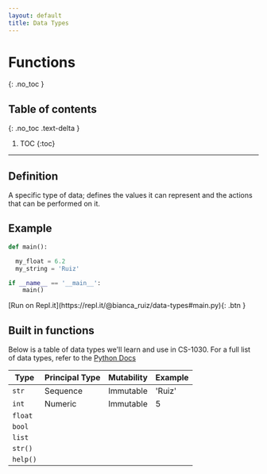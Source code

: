```yaml
---
layout: default
title: Data Types
---
```

# Functions
{: .no_toc }
## Table of contents
{: .no_toc .text-delta }

1. TOC
{:toc}

---

## Definition
A specific type of data; defines the values it can represent and the actions that can be performed on it.


## Example

<div class="code-example" markdown="1">

```Python
def main():

  my_float = 6.2
  my_string = 'Ruiz'

if __name__ == '__main__':
    main()
```

</div>
[Run on Repl.it](https://repl.it/@bianca_ruiz/data-types#main.py){: .btn }



## Built in functions
Below is a table of data types we'll learn and use in CS-1030. For a full list of data types, refer to the [Python Docs](https://docs.python.org/3/library/stdtypes.html)

| Type 	| Principal Type 	| Mutability 	| Example  |
|-	|-	|-	|- |
| ```str``` 	| Sequence 	| Immutable 	| 'Ruiz' |
| ```int``` 	| Numeric 	| Immutable	| 5 |
| ```float``` 	|  	| 	|  |
| ```bool``` 	|  	| 	|  |
| ```list``` 	|  	| 	|  |
| ```str()``` 	|  	| 	|  |
| ```help()``` 	|  	| 	|  |

